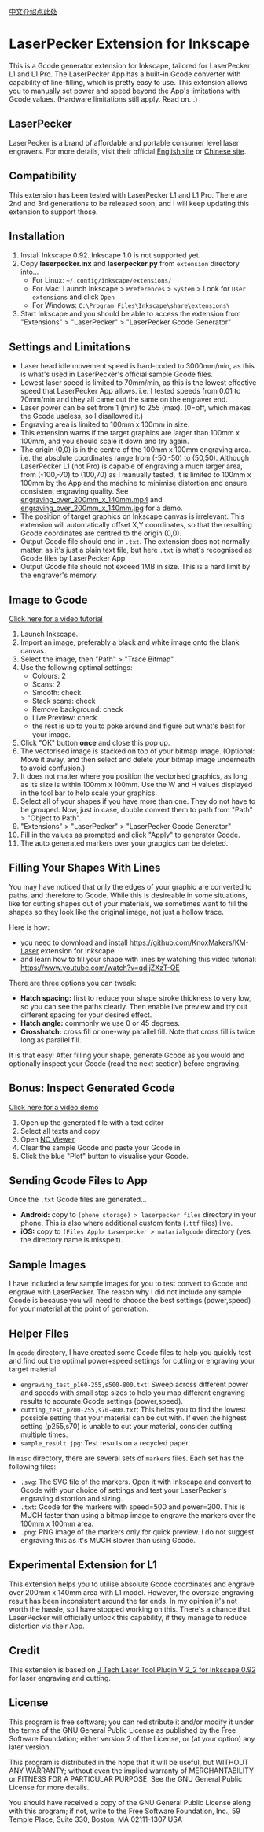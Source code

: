 [中文介绍点此处](README_CN.md)

# LaserPecker Extension for Inkscape
This is a Gcode generator extension for Inkscape, tailored for LaserPecker L1 and L1 Pro. The LaserPecker App has a built-in Gcode converter with capability of line-filling, which is pretty easy to use. This extension allows you to manually set power and speed beyond the App's limitations with Gcode values. (Hardware limitations still apply. Read on...)


## LaserPecker
LaserPecker is a brand of affordable and portable consumer level laser engravers.
For more details, visit their official [English site](https://www.laserpecker.net/) or [Chinese site](http://www.laserpecker.cn/). 


## Compatibility

This extension has been tested with LaserPecker L1 and L1 Pro. There are 2nd and 3rd generations to be released soon, and I will keep updating this extension to support those.


## Installation

1) Install Inkscape 0.92. Inkscape 1.0 is not supported yet.
2) Copy **laserpecker.inx** and **laserpecker.py** from `extension` directory into...
	* For Linux: `~/.config/inkscape/extensions/`
	* For Mac: Launch Inkscape > `Preferences` > `System` > Look for `User extensions` and click `Open`
	* For Windows: `C:\Program Files\Inkscape\share\extensions\`
3) Start Inkscape and you should be able to access the extension from "Extensions" > "LaserPecker" > "LaserPecker Gcode Generator" 


## Settings and Limitations

* Laser head idle movement speed is hard-coded to 3000mm/min, as this is what's used in LaserPecker's official sample Gcode files.
* Lowest laser speed is limited to 70mm/min, as this is the lowest effective speed that LaserPecker App allows. i.e. I tested speeds from 0.01 to 70mm/min and they all came out the same on the engraver end.
* Laser power can be set from 1 (min) to 255 (max). (0=off, which makes the Gcode useless, so I disallowed it.)
* Engraving area is limited to 100mm x 100mm in size.
* This extension warns if the target graphics are larger than 100mm x 100mm, and you should scale it down and try again.
* The origin (0,0) is in the centre of the 100mm x 100mm engraving area. i.e. the absolute coordinates range from (-50,-50) to (50,50). Although LaserPecker L1 (not Pro) is capable of engraving a much larger area, from (-100,-70) to (100,70) as I manually tested, it is limited to 100mm x 100mm by the App and the machine to minimise distortion and ensure consistent engraving quality. See [engraving_over_200mm_x_140mm.mp4](misc/engraving_over_200mm_x_140mm.mp4) and [engraving_over_200mm_x_140mm.jpg](misc/engraving_over_200mm_x_140mm.jpg) for a demo.
* The position of target graphics on Inkscape canvas is irrelevant. This extension will automatically offset X,Y coordinates, so that the resulting Gcode coordinates are centred to the origin (0,0).  
* Output Gcode file should end in `.txt`. The extension does not normally matter, as it's just a plain text file, but here `.txt` is what's recognised as Gcode files by LaserPecker App.
* Output Gcode file should not exceed 1MB in size. This is a hard limit by the engraver's memory.


## Image to Gcode

[Click here for a video tutorial](tutorial/image_to_gcode.mp4)

1) Launch Inkscape.
2) Import an image, preferably a black and white image onto the blank canvas.
3) Select the image, then "Path" > "Trace Bitmap"
4) Use the following optimal settings:
	* Colours: 2
	* Scans: 2
	* Smooth: check
	* Stack scans: check
	* Remove background: check
	* Live Preview: check
	* the rest is up to you to poke around and figure out what's best for your image.
5) Click "OK" button **once** and close this pop up.
6) The vectorised image is stacked on top of your bitmap image. (Optional: Move it away, and then select and delete your bitmap image underneath to avoid confusion.)
7) It does not matter where you position the vectorised graphics, as long as its size is within 100mm x 100mm. Use the W and H values displayed in the tool bar to help scale your graphics.
8) Select all of your shapes if you have more than one. They do not have to be grouped. Now, just in case, double convert them to path from "Path" > "Object to Path".
9) "Extensions" > "LaserPecker" > "LaserPecker Gcode Generator" 
10) Fill in the values as prompted and click "Apply" to generator Gcode.
11) The auto generated markers over your grapgics can be deleted.


## Filling Your Shapes With Lines

You may have noticed that only the edges of your graphic are converted to paths, and therefore to Gcode. While this is desireable in some situations, like for cutting shapes out of your materials, we sometimes want to fill the shapes so they look like the original image, not just a hollow trace.

Here is how:

* you need to download and install https://github.com/KnoxMakers/KM-Laser extension for Inkscape
* and learn how to fill your shape with lines by watching this video tutorial: https://www.youtube.com/watch?v=qdIjZXzT-QE

There are three options you can tweak:

* **Hatch spacing:** first to reduce your shape stroke thickness to very low, so you can see the paths clearly. Then enable live preview and try out different spacing for your desired effect.
* **Hatch angle:** commonly we use 0 or 45 degrees.
* **Crosshatch:** cross fill or one-way parallel fill. Note that cross fill is twice long as parallel fill.

It is that easy! After filling your shape, generate Gcode as you would and optionally inspect your Gcode (read the next section) before engraving.


## Bonus: Inspect Generated Gcode

[Click here for a video demo](tutorial/inspect_gcode.mp4)

1) Open up the generated file with a text editor
2) Select all texts and copy
3) Open [NC Viewer](https://ncviewer.com/)
4) Clear the sample Gcode and paste your Gcode in
5) Click the blue "Plot" button to visualise your Gcode.


## Sending Gcode Files to App

Once the `.txt` Gcode files are generated...

* **Android:** copy to `(phone storage) > laserpecker files` directory in your phone. This is also where additional custom fonts (`.ttf` files) live.
* **iOS:** copy to `(Files App)> Laserpecker > matarialgcode` directory (yes, the directory name is misspelt).


## Sample Images

I have included a few sample images for you to test convert to Gcode and engrave with LaserPecker. The reason why I did not include any sample Gcode is because you will need to choose the best settings (power,speed) for your material at the point of generation.


## Helper Files

In `gcode` directory, I have created some Gcode files to help you quickly test and find out the optimal power+speed settings for cutting or engraving your target material.

* `engraving_test_p160-255,s500-800.txt`: Sweep across different power and speeds with small step sizes to help you map different engraving results to accurate Gcode settings (power,speed). 
* `cutting_test_p200-255,s70-400.txt`: This helps you to find the lowest possible setting that your material can be cut with. If even the highest setting (p255,s70) is unable to cut your material, consider cutting multiple times.
* `sample_result.jpg`: Test results on a recycled paper. 

In `misc` directory, there are several sets of `markers` files. Each set has the following files:
* `.svg`: The SVG file of the markers. Open it with Inkscape and convert to Gcode with your choice of settings and test your LaserPecker's engraving distortion and sizing.
* `.txt`: Gcode for the markers with speed=500 and power=200. This is MUCH faster than using a bitmap image to engrave the markers over the 100mm x 100mm area.
* `.png`: PNG image of the markers only for quick preview. I do not suggest engraving this as it's MUCH slower than using Gcode.


## Experimental Extension for L1

This extension helps you to utilise absolute Gcode coordinates and engrave over 200mm x 140mm area with L1 model.
However, the oversize engraving result has been inconsistent around the far ends. In my opinion it's not worth the hassle, so I have stopped working on this. There's a chance that LaserPecker will officially unlock this capability, if they manage to reduce distortion via their App.


## Credit
This extension is based on [J Tech Laser Tool Plugin V 2_2 for Inkscape 0.92](https://jtechphotonics.com/?page_id=1980) for laser engraving and cutting.


## License


This program is free software; you can redistribute it and/or modify
it under the terms of the GNU General Public License as published by
the Free Software Foundation; either version 2 of the License, or
(at your option) any later version.

This program is distributed in the hope that it will be useful,
but WITHOUT ANY WARRANTY; without even the implied warranty of
MERCHANTABILITY or FITNESS FOR A PARTICULAR PURPOSE.  See the
GNU General Public License for more details.

You should have received a copy of the GNU General Public License
along with this program; if not, write to the Free Software
Foundation, Inc., 59 Temple Place, Suite 330, Boston, MA  02111-1307  USA
